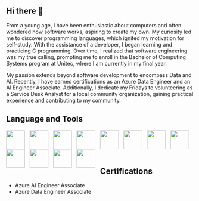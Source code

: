## Hi there 👋
From a young age, I have been enthusiastic about computers and often wondered how software works, aspiring to create my own. My curiosity led me to discover programming languages, which ignited my motivation for self-study. With the assistance of a developer, I began learning and practicing C programming. Over time, I realized that software engineering was my true calling, prompting me to enroll in the Bachelor of Computing Systems program at Unitec, where I am currently in my final year.

My passion extends beyond software development to encompass Data and AI. Recently, I have earned certifications as an Azure Data Engineer and an AI Engineer Associate. Additionally, I dedicate my Fridays to volunteering as a Service Desk Analyst for a local community organization, gaining practical experience and contributing to my community.

## Language and Tools
<img align = "left" width = "50px" style = "padding-right:10px" src="https://cdn.jsdelivr.net/gh/devicons/devicon@latest/icons/python/python-original.svg" />

<img align = "left" width = "50px" style = "padding-right:10px" src="https://cdn.jsdelivr.net/gh/devicons/devicon@latest/icons/java/java-original.svg" />

<img align = "left" width = "50px" style = "padding-right:10px"  src="https://cdn.jsdelivr.net/gh/devicons/devicon@latest/icons/javascript/javascript-original.svg" />

<img align = "left" width = "50px" style = "padding-right:10px"  src="https://cdn.jsdelivr.net/gh/devicons/devicon@latest/icons/html5/html5-original.svg" />
          
<img align = "left" width = "50px" style = "padding-right:10px" src="https://cdn.jsdelivr.net/gh/devicons/devicon@latest/icons/css3/css3-original.svg" />

<img align = "left" width = "50px" style = "padding-right:10px"  src="https://cdn.jsdelivr.net/gh/devicons/devicon@latest/icons/csharp/csharp-original.svg" />

<img align = "left" width = "50px" style = "padding-right:10px"   src="https://cdn.jsdelivr.net/gh/devicons/devicon@latest/icons/c/c-original.svg" />   

<img align = "left" width = "50px" style = "padding-right:10px"   src="https://cdn.jsdelivr.net/gh/devicons/devicon@latest/icons/microsoftsqlserver/microsoftsqlserver-original-wordmark.svg" />

<img align = "left" width = "50px" style = "padding-right:10px"   src="https://cdn.jsdelivr.net/gh/devicons/devicon@latest/icons/mysql/mysql-original.svg" />

<img align = "left" width = "50px" style = "padding-right:10px"   src="https://cdn.jsdelivr.net/gh/devicons/devicon@latest/icons/firebase/firebase-original.svg" />


<img img align = "left" width = "50px" style = "padding-right:10px" src="https://cdn.jsdelivr.net/gh/devicons/devicon@latest/icons/azure/azure-original.svg" />
<img img align = "left" width = "50px" style = "padding-right:10px" src="https://cdn.jsdelivr.net/gh/devicons/devicon@latest/icons/androidstudio/androidstudio-original.svg" />
          

<br></br>
<br></br>

## Certifications
 - Azure AI Engineer Associate
 - Azure Data Engineer Associate
<!--
**Vijay6868/Vijay6868** is a ✨ _special_ ✨ repository because its `README.md` (this file) appears on your GitHub profile.

<img src="https://cdn.jsdelivr.net/gh/devicons/devicon@latest/icons/java/java-original.svg" />
          
Here are some ideas to get you started:

- 🔭 I’m currently working on ...
- 🌱 I’m currently learning ...
- 👯 I’m looking to collaborate on ...
- 🤔 I’m looking for help with ...
- 💬 Ask me about ...
- 📫 How to reach me: ...
- 😄 Pronouns: ...
- ⚡ Fun fact: ...
-->
